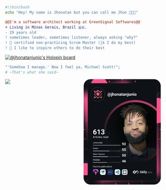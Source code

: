 
```bash
#!/bin/bash
echo "Hey! My name is Jhonatan but you can call me Jhon 🧑🏽‍💻"
```
```diff
@@I'm a software architect working at GreenSignal Softwares@@
+ Living in Minas Gerais, Brazil 🇧🇷.
- 29 years old
! sometimes leader, sometimes listener, always asking "why?"
! 📖 certified non-practicing Scrum Master (jk I do my best)
! 💭 I like to inspire others to do their best
```
[![@jhonatanjunio's Holopin board](https://holopin.io/api/user/board?user=jhonatanjunio)](https://holopin.io/@jhonatanjunio)
```php
"'Somehow I manage.' Now I feel ya, Michael Scott!";
# ~That's what she said~
```

<p align="right">
<img align="left" height="170" src="https://media.giphy.com/media/OfLHMv3ukf5SosGRdu/giphy.gif"/>
<a style="float: right" href="https://app.daily.dev/jhonatanjunio"><img src="https://github.com/jhonatanjunio/jhonatanjunio/blob/main/devcard.svg" width="250" alt="Jhonatan Junio's Dev Card"/>
</a>
</p>


<I GOT YOU>
<FEEL FREE>
